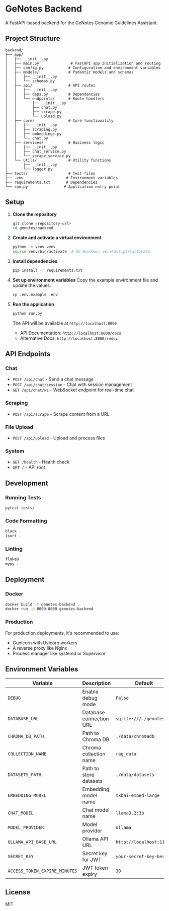 # GeNotes Backend

A FastAPI-based backend for the GeNotes Genomic Guidelines Assistant.

## Project Structure

```
backend/
├── app/
│   ├── __init__.py
│   ├── main.py              # FastAPI app initialization and routing
│   ├── config.py           # Configuration and environment variables
│   ├── models/             # Pydantic models and schemas
│   │   ├── __init__.py
│   │   └── schemas.py
│   ├── api/                # API routes
│   │   ├── __init__.py
│   │   ├── deps.py         # Dependencies
│   │   └── endpoints/      # Route handlers
│   │       ├── __init__.py
│   │       ├── chat.py
│   │       ├── scrape.py
│   │       └── upload.py
│   ├── core/               # Core functionality
│   │   ├── __init__.py
│   │   ├── scraping.py
│   │   ├── embeddings.py
│   │   └── chat.py
│   ├── services/           # Business logic
│   │   ├── __init__.py
│   │   ├── chat_service.py
│   │   └── scrape_service.py
│   └── utils/              # Utility functions
│       ├── __init__.py
│       └── logger.py
├── tests/                  # Test files
├── .env                   # Environment variables
├── requirements.txt       # Dependencies
└── run.py                # Application entry point
```

## Setup

1. **Clone the repository**
   ```bash
   git clone <repository-url>
   cd genotes/backend
   ```

2. **Create and activate a virtual environment**
   ```bash
   python -m venv venv
   source venv/bin/activate  # On Windows: venv\Scripts\activate
   ```

3. **Install dependencies**
   ```bash
   pip install -r requirements.txt
   ```

4. **Set up environment variables**
   Copy the example environment file and update the values:
   ```bash
   cp .env.example .env
   ```

5. **Run the application**
   ```bash
   python run.py
   ```

   The API will be available at `http://localhost:8000`
   - API Documentation: `http://localhost:8000/docs`
   - Alternative Docs: `http://localhost:8000/redoc`

## API Endpoints

### Chat
- `POST /api/chat` - Send a chat message
- `POST /api/chat/session` - Chat with session management
- `GET /api/chat/ws` - WebSocket endpoint for real-time chat

### Scraping
- `POST /api/scrape` - Scrape content from a URL

### File Upload
- `POST /api/upload` - Upload and process files

### System
- `GET /health` - Health check
- `GET /` - API root

## Development

### Running Tests
```bash
pytest tests/
```

### Code Formatting
```bash
black .
isort .
```

### Linting
```bash
flake8
mypy .
```

## Deployment

### Docker
```bash
docker build -t genotes-backend .
docker run -p 8000:8000 genotes-backend
```

### Production
For production deployments, it's recommended to use:
- Gunicorn with Uvicorn workers
- A reverse proxy like Nginx
- Process manager like systemd or Supervisor

## Environment Variables

| Variable | Description | Default |
|----------|-------------|---------|
| `DEBUG` | Enable debug mode | `False` |
| `DATABASE_URL` | Database connection URL | `sqlite:///./genotes.db` |
| `CHROMA_DB_PATH` | Path to Chroma DB | `./data/chromadb` |
| `COLLECTION_NAME` | Chroma collection name | `rag_data` |
| `DATASETS_PATH` | Path to store datasets | `./data/datasets` |
| `EMBEDDING_MODEL` | Embedding model name | `mxbai-embed-large` |
| `CHAT_MODEL` | Chat model name | `llama3.2:3b` |
| `MODEL_PROVIDER` | Model provider | `ollama` |
| `OLLAMA_API_BASE_URL` | Ollama API URL | `http://localhost:11434` |
| `SECRET_KEY` | Secret key for JWT | `your-secret-key-here` |
| `ACCESS_TOKEN_EXPIRE_MINUTES` | JWT token expiry | `30` |

## License

MIT
